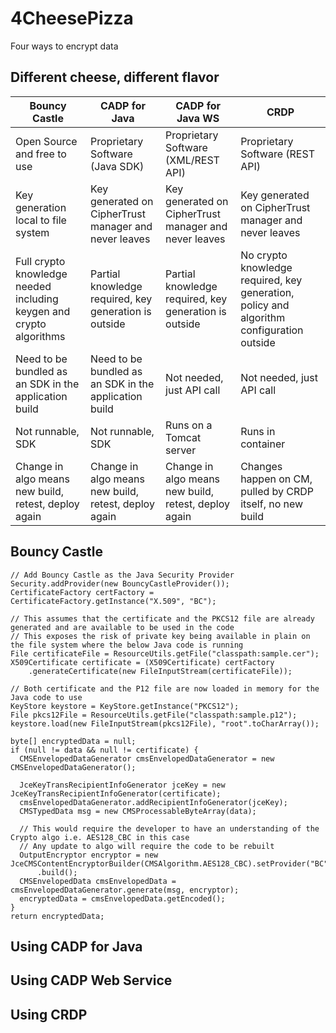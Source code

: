 # 4CheesePizza
Four ways to encrypt data

## Different cheese, different flavor
| Bouncy Castle | CADP for Java | CADP for Java WS | CRDP |
| ----------- | ----------- | ----------- | ----------- |
| Open Source and free to use | Proprietary Software (Java SDK) | Proprietary Software (XML/REST API) | Proprietary Software (REST API) |
| Key generation local to file system | Key generated on CipherTrust manager and never leaves | Key generated on CipherTrust manager and never leaves | Key generated on CipherTrust manager and never leaves |
| Full crypto knowledge needed including keygen and crypto algorithms | Partial knowledge required, key generation is outside | Partial knowledge required, key generation is outside | No crypto knowledge required, key generation, policy and algorithm configuration outside |
| Need to be bundled as an SDK in the application build | Need to be bundled as an SDK in the application build | Not needed, just API call | Not needed, just API call |
| Not runnable, SDK | Not runnable, SDK | Runs on a Tomcat server | Runs in container |
| Change in algo means new build, retest, deploy again | Change in algo means new build, retest, deploy again | Change in algo means new build, retest, deploy again | Changes happen on CM, pulled by CRDP itself, no new build |

## Bouncy Castle
```
// Add Bouncy Castle as the Java Security Provider
Security.addProvider(new BouncyCastleProvider());
CertificateFactory certFactory = CertificateFactory.getInstance("X.509", "BC");

// This assumes that the certificate and the PKCS12 file are already generated and are available to be used in the code
// This exposes the risk of private key being available in plain on the file system where the below Java code is running
File certificateFile = ResourceUtils.getFile("classpath:sample.cer");
X509Certificate certificate = (X509Certificate) certFactory
    .generateCertificate(new FileInputStream(certificateFile));

// Both certificate and the P12 file are now loaded in memory for the Java code to use
KeyStore keystore = KeyStore.getInstance("PKCS12");
File pkcs12File = ResourceUtils.getFile("classpath:sample.p12");
keystore.load(new FileInputStream(pkcs12File), "root".toCharArray());

byte[] encryptedData = null;
if (null != data && null != certificate) {
  CMSEnvelopedDataGenerator cmsEnvelopedDataGenerator = new CMSEnvelopedDataGenerator();

  JceKeyTransRecipientInfoGenerator jceKey = new JceKeyTransRecipientInfoGenerator(certificate);
  cmsEnvelopedDataGenerator.addRecipientInfoGenerator(jceKey);
  CMSTypedData msg = new CMSProcessableByteArray(data);

  // This would require the developer to have an understanding of the Crypto algo i.e. AES128_CBC in this case
  // Any update to algo will require the code to be rebuilt
  OutputEncryptor encryptor = new JceCMSContentEncryptorBuilder(CMSAlgorithm.AES128_CBC).setProvider("BC")
      .build();
  CMSEnvelopedData cmsEnvelopedData = cmsEnvelopedDataGenerator.generate(msg, encryptor);
  encryptedData = cmsEnvelopedData.getEncoded();
}
return encryptedData;
```

## Using CADP for Java

## Using CADP Web Service

## Using CRDP
